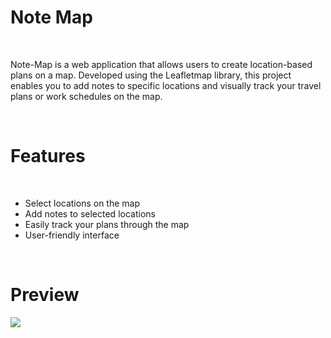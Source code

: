 ﻿<h1>Note Map</h1><br>
<p>Note-Map is a web application that allows users to create location-based plans on a map. Developed using the Leafletmap library, this project enables you to add notes to specific locations and visually track your travel plans or work schedules on the map.</p><br>


<h1>Features</h1><br>
<ul>
<li>Select locations on the map</li>
<li>Add notes to selected locations</li>
<li>Easily track your plans through the map</li>
<li>User-friendly interface</li>
</ul>
<br>



<h1>Preview</h1>
<img src="NoteMap.gif">



